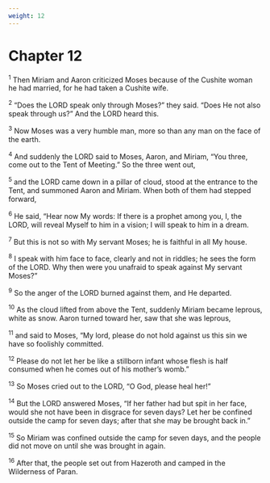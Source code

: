 ```yaml
---
weight: 12
---
```


# Chapter 12

<sup>1</sup> Then Miriam and Aaron criticized Moses because of the Cushite woman he had married, for he had taken a Cushite wife. 

<sup>2</sup> “Does the LORD speak only through Moses?” they said. “Does He not also speak through us?” And the LORD heard this. 

<sup>3</sup> Now Moses was a very humble man, more so than any man on the face of the earth. 

<sup>4</sup> And suddenly the LORD said to Moses, Aaron, and Miriam, “You three, come out to the Tent of Meeting.” So the three went out, 

<sup>5</sup> and the LORD came down in a pillar of cloud, stood at the entrance to the Tent, and summoned Aaron and Miriam. When both of them had stepped forward, 

<sup>6</sup> He said, “Hear now My words: If there is a prophet among you, I, the LORD, will reveal Myself to him in a vision; I will speak to him in a dream. 

<sup>7</sup> But this is not so with My servant Moses; he is faithful in all My house. 

<sup>8</sup> I speak with him face to face, clearly and not in riddles; he sees the form of the LORD. Why then were you unafraid to speak against My servant Moses?” 

<sup>9</sup> So the anger of the LORD burned against them, and He departed. 

<sup>10</sup> As the cloud lifted from above the Tent, suddenly Miriam became leprous, white as snow. Aaron turned toward her, saw that she was leprous, 

<sup>11</sup> and said to Moses, “My lord, please do not hold against us this sin we have so foolishly committed. 

<sup>12</sup> Please do not let her be like a stillborn infant whose flesh is half consumed when he comes out of his mother’s womb.” 

<sup>13</sup> So Moses cried out to the LORD, “O God, please heal her!” 

<sup>14</sup> But the LORD answered Moses, “If her father had but spit in her face, would she not have been in disgrace for seven days? Let her be confined outside the camp for seven days; after that she may be brought back in.” 

<sup>15</sup> So Miriam was confined outside the camp for seven days, and the people did not move on until she was brought in again. 

<sup>16</sup> After that, the people set out from Hazeroth and camped in the Wilderness of Paran. 


